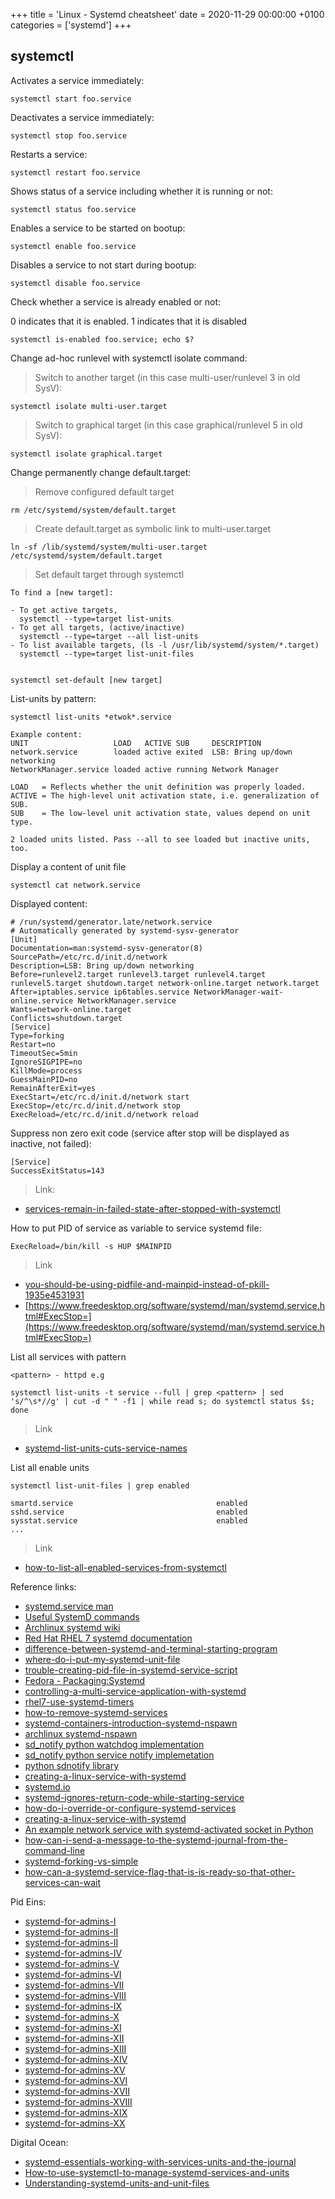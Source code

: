 +++
title = 'Linux - Systemd cheatsheet'
date = 2020-11-29 00:00:00 +0100
categories = ['systemd']
+++
## systemctl

Activates a service immediately:
```shell
systemctl start foo.service
```

Deactivates a service immediately:
```shell
systemctl stop foo.service
```

Restarts a service:
```shell
systemctl restart foo.service
```

Shows status of a service including whether it is running or not:
```shell
systemctl status foo.service
```

Enables a service to be started on bootup:
```shell
systemctl enable foo.service
```

Disables a service to not start during bootup:

```shell
systemctl disable foo.service
```

Check whether a service is already enabled or not:

0 indicates that it is enabled. 1 indicates that it is disabled

```shell
systemctl is-enabled foo.service; echo $?
```

Change ad-hoc runlevel with systemctl isolate command:

> Switch to another target (in this case multi-user/runlevel 3 in old SysV):

```shell
systemctl isolate multi-user.target
```

> Switch to graphical target (in this case graphical/runlevel 5 in old SysV):

```shell
systemctl isolate graphical.target
```

Change permanently change default.target:

> Remove configured default target

```shell
rm /etc/systemd/system/default.target
```

> Create default.target as symbolic link to multi-user.target

```shell
ln -sf /lib/systemd/system/multi-user.target /etc/systemd/system/default.target
```

> Set default target through systemctl 

```
To find a [new target]:

- To get active targets, 
  systemctl --type=target list-units
- To get all targets, (active/inactive)
  systemctl --type=target --all list-units
- To list available targets, (ls -l /usr/lib/systemd/system/*.target)
  systemctl --type=target list-unit-files


systemctl set-default [new target]
```

List-units by pattern:

```shell
systemctl list-units *etwok*.service

Example content:
UNIT                   LOAD   ACTIVE SUB     DESCRIPTION
network.service        loaded active exited  LSB: Bring up/down networking
NetworkManager.service loaded active running Network Manager

LOAD   = Reflects whether the unit definition was properly loaded.
ACTIVE = The high-level unit activation state, i.e. generalization of SUB.
SUB    = The low-level unit activation state, values depend on unit type.

2 loaded units listed. Pass --all to see loaded but inactive units, too.
```

Display a content of unit file

```shell
systemctl cat network.service
```

Displayed content:

```shell
# /run/systemd/generator.late/network.service
# Automatically generated by systemd-sysv-generator
[Unit]
Documentation=man:systemd-sysv-generator(8)
SourcePath=/etc/rc.d/init.d/network
Description=LSB: Bring up/down networking
Before=runlevel2.target runlevel3.target runlevel4.target runlevel5.target shutdown.target network-online.target network.target
After=iptables.service ip6tables.service NetworkManager-wait-online.service NetworkManager.service
Wants=network-online.target
Conflicts=shutdown.target
[Service]
Type=forking
Restart=no
TimeoutSec=5min
IgnoreSIGPIPE=no
KillMode=process
GuessMainPID=no
RemainAfterExit=yes
ExecStart=/etc/rc.d/init.d/network start
ExecStop=/etc/rc.d/init.d/network stop
ExecReload=/etc/rc.d/init.d/network reload
```

Suppress non zero exit code (service after stop will be displayed as inactive, not failed):

```shell
[Service]
SuccessExitStatus=143
```

> Link:

  * [services-remain-in-failed-state-after-stopped-with-systemctl](https://serverfault.com/questions/695849/services-remain-in-failed-state-after-stopped-with-systemctl)

How to put PID of service as variable to service systemd file:
```shell
ExecReload=/bin/kill -s HUP $MAINPID
```

> Link

  * [you-should-be-using-pidfile-and-mainpid-instead-of-pkill-1935e4531931](https://medium.com/@jbriggs_24705/you-should-be-using-pidfile-and-mainpid-instead-of-pkill-1935e4531931)
  * [https://www.freedesktop.org/software/systemd/man/systemd.service.html#ExecStop=](https://www.freedesktop.org/software/systemd/man/systemd.service.html#ExecStop=)

List all services with pattern

```
<pattern> - httpd e.g

systemctl list-units -t service --full | grep <pattern> | sed 's/^\s*//g' | cut -d " " -f1 | while read s; do systemctl status $s; done
```

> Link

  * [systemd-list-units-cuts-service-names](https://serverfault.com/questions/734130/systemd-list-units-cuts-service-names)

List all enable units

```
systemctl list-unit-files | grep enabled

smartd.service                                enabled 
sshd.service                                  enabled 
sysstat.service                               enabled 
...
```

> Link

  * [how-to-list-all-enabled-services-from-systemctl](https://askubuntu.com/questions/795226/how-to-list-all-enabled-services-from-systemctl)

Reference links:

* [systemd.service man](https://www.freedesktop.org/software/systemd/man/systemd.service.html)
* [Useful SystemD commands](http://www.dynacont.net/documentation/linux/Useful\_SystemD\_commands/)
* [Archlinux systemd wiki](https://wiki.archlinux.org/index.php/Systemd)
* [Red Hat RHEL 7 systemd documentation](https://access.redhat.com/documentation/en-US/Red_Hat_Enterprise_Linux/7/html/System_Administrators_Guide/chap-Managing_Services_with_systemd.html)
* [difference-between-systemd-and-terminal-starting-program](https://unix.stackexchange.com/questions/339638/difference-between-systemd-and-terminal-starting-program/339645#339645)
* [where-do-i-put-my-systemd-unit-file](https://unix.stackexchange.com/questions/224992/where-do-i-put-my-systemd-unit-file)
* [trouble-creating-pid-file-in-systemd-service-script](https://serverfault.com/questions/824543/trouble-creating-pid-file-in-systemd-service-script)
* [Fedora - Packaging:Systemd](https://fedoraproject.org/wiki/Packaging:Systemd)
* [controlling-a-multi-service-application-with-systemd](http://alesnosek.com/blog/2016/12/04/controlling-a-multi-service-application-with-systemd/)
* [rhel7-use-systemd-timers](https://www.certdepot.net/rhel7-use-systemd-timers/)
* [how-to-remove-systemd-services](https://superuser.com/questions/513159/how-to-remove-systemd-services)
* [systemd-containers-introduction-systemd-nspawn](https://blog.selectel.com/systemd-containers-introduction-systemd-nspawn/)
* [archlinux systemd-nspawn](https://wiki.archlinux.org/index.php/systemd-nspawn)
* [sd_notify python watchdog implementation](https://gist.github.com/Spindel/1d07533ef94a4589d348)
* [sd_notify python service notify implemetation](https://github.com/bb4242/sdnotify)
* [python sdnotify library](https://pypi.org/project/sdnotify/)
* [creating-a-linux-service-with-systemd](https://medium.com/@benmorel/creating-a-linux-service-with-systemd-611b5c8b91d6)
* [systemd.io](https://systemd.io/)
* [systemd-ignores-return-code-while-starting-service](https://serverfault.com/questions/751030/systemd-ignores-return-code-while-starting-service)
* [how-do-i-override-or-configure-systemd-services](https://askubuntu.com/questions/659267/how-do-i-override-or-configure-systemd-services)
* [creating-a-linux-service-with-systemd](https://medium.com/@benmorel/creating-a-linux-service-with-systemd-611b5c8b91d6)
* [An example network service with systemd-activated socket in Python](https://gist.github.com/kylemanna/d193aaa6b33a89f649524ad27ce47c4b)
* [how-can-i-send-a-message-to-the-systemd-journal-from-the-command-line](https://serverfault.com/questions/573946/how-can-i-send-a-message-to-the-systemd-journal-from-the-command-line)
* [systemd-forking-vs-simple](https://superuser.com/questions/1274901/systemd-forking-vs-simple/1274913)
* [how-can-a-systemd-service-flag-that-is-is-ready-so-that-other-services-can-wait](https://unix.stackexchange.com/questions/331693/how-can-a-systemd-service-flag-that-is-is-ready-so-that-other-services-can-wait)

Pid Eins:

* [systemd-for-admins-I](http://0pointer.net/blog/projects/systemd-for-admins-1.html)
* [systemd-for-admins-II](http://0pointer.net/blog/projects/systemd-for-admins-2.html)
* [systemd-for-admins-II](http://0pointer.net/blog/projects/systemd-for-admins-3.html)
* [systemd-for-admins-IV](http://0pointer.net/blog/projects/systemd-for-admins-4.html)
* [systemd-for-admins-V](http://0pointer.net/blog/projects/three-levels-of-off.html)
* [systemd-for-admins-VI](http://0pointer.net/blog/projects/changing-roots.html)
* [systemd-for-admins-VII](http://0pointer.net/blog/projects/blame-game.html)
* [systemd-for-admins-VIII](http://0pointer.net/blog/projects/the-new-configuration-files.html)
* [systemd-for-admins-IX](http://0pointer.net/blog/projects/on-etc-sysinit.html)
* [systemd-for-admins-X](http://0pointer.net/blog/projects/instances.html)
* [systemd-for-admins-XI](http://0pointer.net/blog/projects/inetd.html)
* [systemd-for-admins-XII](http://0pointer.net/blog/projects/security.html)
* [systemd-for-admins-XIII](http://0pointer.net/blog/projects/systemctl-journal.html)
* [systemd-for-admins-XIV](http://0pointer.net/blog/projects/self-documented-boot.html)
* [systemd-for-admins-XV](http://0pointer.net/blog/projects/watchdog.html)
* [systemd-for-admins-XVI](http://0pointer.net/blog/projects/serial-console.html)
* [systemd-for-admins-XVII](http://0pointer.net/blog/projects/journalctl.html)
* [systemd-for-admins-XVIII](http://0pointer.net/blog/projects/resources.html)
* [systemd-for-admins-XIX](http://0pointer.net/blog/projects/detect-virt.html)
* [systemd-for-admins-XX](http://0pointer.net/blog/projects/socket-activated-containers.html)

Digital Ocean:

* [systemd-essentials-working-with-services-units-and-the-journal](https://www.digitalocean.com/community/tutorials/systemd-essentials-working-with-services-units-and-the-journal)
* [How-to-use-systemctl-to-manage-systemd-services-and-units](https://www.digitalocean.com/community/tutorials/how-to-use-systemctl-to-manage-systemd-services-and-units)
* [Understanding-systemd-units-and-unit-files](https://www.digitalocean.com/community/tutorials/understanding-systemd-units-and-unit-files)
